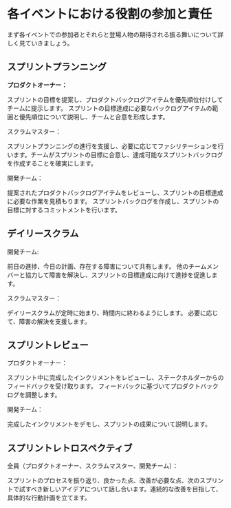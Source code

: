 # 各イベントにおける役割の参加と責任

まず各イベントでの参加者とそれらと登場人物の期待される振る舞いについて詳しく見ていきましょう。

## スプリントプランニング

**プロダクトオーナー：**

スプリントの目標を提案し、プロダクトバックログアイテムを優先順位付けしてチームに提示します。
スプリントの目標達成に必要なバックログアイテムの範囲と優先順位について説明し、チームと合意を形成します。

スクラムマスター：

スプリントプランニングの進行を支援し、必要に応じてファシリテーションを行います。チームがスプリントの目標に合意し、達成可能なスプリントバックログを作成することを確実にします。


開発チーム：

提案されたプロダクトバックログアイテムをレビューし、スプリントの目標達成に必要な作業を見積もります。
スプリントバックログを作成し、スプリントの目標に対するコミットメントを行います。


## デイリースクラム

開発チーム: 

前日の進捗、今日の計画、存在する障害について共有します。
他のチームメンバーと協力して障害を解決し、スプリントの目標達成に向けて進捗を促進します。

スクラムマスター：

デイリースクラムが定時に始まり、時間内に終わるようにします。
必要に応じて、障害の解決を支援します。


## スプリントレビュー

プロダクトオーナー：

スプリント中に完成したインクリメントをレビューし、ステークホルダーからのフィードバックを受け取ります。
フィードバックに基づいてプロダクトバックログを調整します。

開発チーム：

完成したインクリメントをデモし、スプリントの成果について説明します。


## スプリントレトロスペクティブ

全員（プロダクトオーナー、スクラムマスター、開発チーム）：

スプリントのプロセスを振り返り、良かった点、改善が必要な点、次のスプリントで試すべき新しいアイデアについて話し合います。連続的な改善を目指して、具体的な行動計画を立てます。
